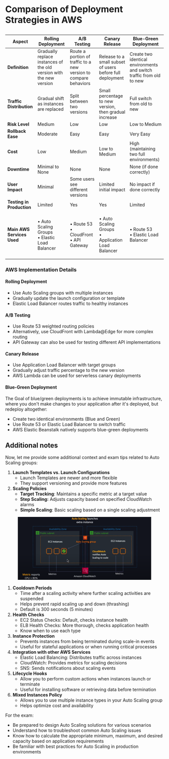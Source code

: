 # Comparison of Deployment Strategies in AWS

##

| Aspect                     | Rolling Deployment                                                  | A/B Testing                                                      | Canary Release                                              | Blue-Green Deployment                                                |
| -------------------------- | ------------------------------------------------------------------- | ---------------------------------------------------------------- | ----------------------------------------------------------- | -------------------------------------------------------------------- |
| **Definition**             | Gradually replace instances of the old version with the new version | Route a portion of traffic to a new version to compare behaviors | Release to a small subset of users before full deployment   | Create two identical environments and switch traffic from old to new |
| **Traffic Distribution**   | Gradual shift as instances are replaced                             | Split between two versions                                       | Small percentage to new version, then gradual increase      | Full switch from old to new                                          |
| **Risk Level**             | Medium                                                              | Low                                                              | Low                                                         | Low to Medium                                                        |
| **Rollback Ease**          | Moderate                                                            | Easy                                                             | Easy                                                        | Very Easy                                                            |
| **Cost**                   | Low                                                                 | Medium                                                           | Low to Medium                                               | High (maintaining two full environments)                             |
| **Downtime**               | Minimal to None                                                     | None                                                             | None                                                        | None (if done correctly)                                             |
| **User Impact**            | Minimal                                                             | Some users see different versions                                | Limited initial impact                                      | No impact if done correctly                                          |
| **Testing in Production**  | Limited                                                             | Yes                                                              | Yes                                                         | Limited                                                              |
| **Main AWS Services Used** | <p>• Auto Scaling Groups<br>• Elastic Load Balancer</p>             | <p>• Route 53<br>• CloudFront<br>• API Gateway</p>               | <p>• Auto Scaling Groups<br>• Application Load Balancer</p> | <p>• Route 53<br>• Elastic Load Balancer</p>                         |

### AWS Implementation Details

#### Rolling Deployment

* Use Auto Scaling groups with multiple instances
* Gradually update the launch configuration or template
* Elastic Load Balancer routes traffic to healthy instances

#### A/B Testing

* Use Route 53 weighted routing policies
* Alternatively, use CloudFront with Lambda@Edge for more complex routing
* API Gateway can also be used for testing different API implementations

#### Canary Release

* Use Application Load Balancer with target groups
* Gradually adjust traffic percentage to the new version
* AWS Lambda can be used for serverless canary deployments

#### Blue-Green Deployment

The Goal of blue/green deployments is to achieve immutable infrastructure, where you don't make changes to your application after it's deployed, but redeploy altogether:

* Create two identical environments (Blue and Green)
* Use Route 53 or Elastic Load Balancer to switch traffic
* AWS Elastic Beanstalk natively supports blue-green deployments

## Additional notes

Now, let me provide some additional context and exam tips related to Auto Scaling groups:

1. **Launch Templates vs. Launch Configurations**
   * Launch Templates are newer and more flexible
   * They support versioning and provide more features
2. **Scaling Policies**
   * **Target Tracking**: Maintains a specific metric at a target value
   * **Step Scaling:** Adjusts capacity based on specified CloudWatch alarms
   * **Simple Scaling**: Basic scaling based on a single scaling adjustment

<figure><img src="../../.gitbook/assets/image (23).png" alt=""><figcaption></figcaption></figure>

1. **Cooldown Periods**
   * Time after a scaling activity where further scaling activities are suspended
   * Helps prevent rapid scaling up and down (thrashing)
   * Default is 300 seconds (5 minutes)
2. **Health Checks**
   * EC2 Status Checks: Default, checks instance health
   * ELB Health Checks: More thorough, checks application health
   * Know when to use each type
3. **Instance Protection**
   * Prevents instances from being terminated during scale-in events
   * Useful for stateful applications or when running critical processes
4. **Integration with other AWS Services**
   * Elastic Load Balancing: Distributes traffic across instances
   * CloudWatch: Provides metrics for scaling decisions
   * SNS: Sends notifications about scaling events
5. **Lifecycle Hooks**
   * Allow you to perform custom actions when instances launch or terminate
   * Useful for installing software or retrieving data before termination
6. **Mixed Instances Policy**
   * Allows you to use multiple instance types in your Auto Scaling group
   * Helps optimize cost and availability

For the exam:

* Be prepared to design Auto Scaling solutions for various scenarios
* Understand how to troubleshoot common Auto Scaling issues
* Know how to calculate the appropriate minimum, maximum, and desired capacity based on application requirements
* Be familiar with best practices for Auto Scaling in production environments
